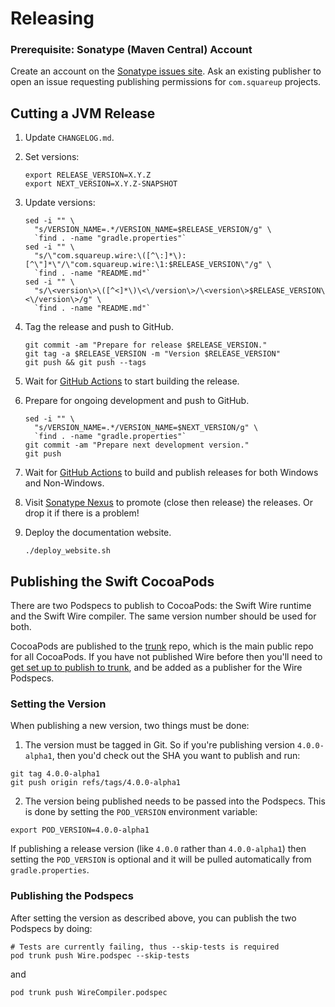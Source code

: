 Releasing
=========

### Prerequisite: Sonatype (Maven Central) Account

Create an account on the [Sonatype issues site][sonatype_issues]. Ask an existing publisher to open
an issue requesting publishing permissions for `com.squareup` projects.


Cutting a JVM Release
---------------------

1. Update `CHANGELOG.md`.

2. Set versions:

    ```
    export RELEASE_VERSION=X.Y.Z
    export NEXT_VERSION=X.Y.Z-SNAPSHOT
    ```

3. Update versions:

    ```
    sed -i "" \
      "s/VERSION_NAME=.*/VERSION_NAME=$RELEASE_VERSION/g" \
      `find . -name "gradle.properties"`
    sed -i "" \
      "s/\"com.squareup.wire:\([^\:]*\):[^\"]*\"/\"com.squareup.wire:\1:$RELEASE_VERSION\"/g" \
      `find . -name "README.md"`
    sed -i "" \
      "s/\<version\>\([^<]*\)\<\/version\>/\<version\>$RELEASE_VERSION\<\/version\>/g" \
      `find . -name "README.md"`
    ```

4. Tag the release and push to GitHub.

    ```
    git commit -am "Prepare for release $RELEASE_VERSION."
    git tag -a $RELEASE_VERSION -m "Version $RELEASE_VERSION"
    git push && git push --tags
    ```

5. Wait for [GitHub Actions][github_actions] to start building the release.

6. Prepare for ongoing development and push to GitHub.

    ```
    sed -i "" \
      "s/VERSION_NAME=.*/VERSION_NAME=$NEXT_VERSION/g" \
      `find . -name "gradle.properties"`
    git commit -am "Prepare next development version."
    git push
    ```

7. Wait for [GitHub Actions][github_actions] to build and publish releases for both Windows and
   Non-Windows.

8. Visit [Sonatype Nexus][sonatype_nexus] to promote (close then release) the releases. Or drop it
   if there is a problem!

9. Deploy the documentation website.

    ```
    ./deploy_website.sh
    ```

 [sonatype_issues]: https://issues.sonatype.org/
 [sonatype_nexus]: https://s01.oss.sonatype.org/
 [github_actions]: https://github.com/square/wire/actions


Publishing the Swift CocoaPods
------------------------------

There are two Podspecs to publish to CocoaPods: the Swift Wire runtime and the Swift Wire compiler. The same version number should be used for both.

CocoaPods are published to the [trunk](https://blog.cocoapods.org/CocoaPods-Trunk/) repo, which is the main public repo for all CocoaPods. If you have not published Wire before then you'll need to [get set up to publish to trunk](https://guides.cocoapods.org/making/getting-setup-with-trunk.html), and be added as a publisher for the Wire Podspecs.

### Setting the Version

When publishing a new version, two things must be done:
1. The version must be tagged in Git. So if you're publishing version `4.0.0-alpha1`, then you'd check out the SHA you want to publish and run:
```
git tag 4.0.0-alpha1
git push origin refs/tags/4.0.0-alpha1
```

2. The version being published needs to be passed into the Podspecs. This is done by setting the `POD_VERSION` environment variable:
```
export POD_VERSION=4.0.0-alpha1
```

If publishing a release version (like `4.0.0` rather than `4.0.0-alpha1`) then setting the `POD_VERSION` is optional and it will be pulled automatically from `gradle.properties`.

### Publishing the Podspecs

After setting the version as described above, you can publish the two Podspecs by doing:

```
# Tests are currently failing, thus --skip-tests is required
pod trunk push Wire.podspec --skip-tests
```

and

```
pod trunk push WireCompiler.podspec
```
